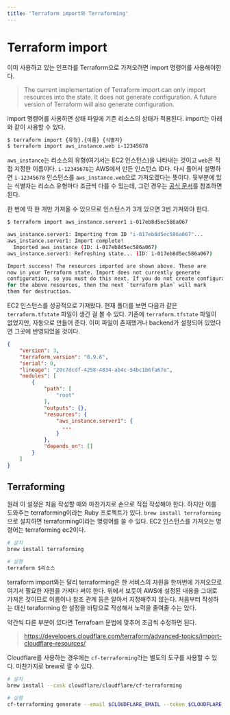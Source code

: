 ```yaml
---
title: 'Terraform import와 Terraforming'
---
```

# Terraform import

이미 사용하고 있는 인프라를 Terraform으로 가져오려면 import 명령어를 사용해야한다.

> The current implementation of Terraform import can only import resources into the state. It does not generate configuration. A future version of Terraform will also generate configuration.

import 명령어를 사용하면 상태 파일에 기존 리소스의 상태가 적용된다. import는 아래와 같이 사용할 수 있다.

```bash
$ terraform import {유형}.{이름} {식별자}
$ terraform import aws_instance.web i-12345678
```

`aws_instance`는 리소스의 유형(여기서는 EC2 인스턴스)을 나타내는 것이고 `web`은 직접 지정한 이름이다. `i-12345678`는 AWS에서 만든 인스턴스 ID다. 다시 풀어서 설명하면 `i-12345678` 인스턴스를 `aws_instance.web`으로 가져오겠다는 뜻이다. 뒷부분에 있는 식별자는 리소스 유형마다 조금씩 다를 수 있는데, 그런 경우는 [공식 문서](https://www.terraform.io/docs/providers/aws/r/instance.html#import)를 참조하면 된다.


한 번에 딱 한 개만 가져올 수 있으므로 인스턴스가 3개 있으면 3번 가져와야 한다.

```bash
$ terraform import aws_instance.server1 i-017eb8d5ec586a067

aws_instance.server1: Importing from ID "i-017eb8d5ec586a067"...
aws_instance.server1: Import complete!
  Imported aws_instance (ID: i-017eb8d5ec586a067)
aws_instance.server1: Refreshing state... (ID: i-017eb8d5ec586a067)

Import success! The resources imported are shown above. These are
now in your Terraform state. Import does not currently generate
configuration, so you must do this next. If you do not create configuration
for the above resources, then the next `terraform plan` will mark
them for destruction.
```

EC2 인스턴스를 성공적으로 가져왔다. 현재 폴더를 보면 다음과 같은 `terraform.tfstate` 파일이 생긴 걸 볼 수 있다. 기존에 `terraform.tfstate` 파일이 없었지만, 자동으로 만들어 준다. 이미 파일이 존재했거나 backend가 설정되어 있었다면 그곳에 반영되었을 것이다.

```json
{
    "version": 3,
    "terraform_version": "0.9.6",
    "serial": 0,
    "lineage": "20c7dcdf-4258-4834-ab4c-54bc1b6fa67e",
    "modules": [
        {
            "path": [
                "root"
            ],
            "outputs": {},
            "resources": {
                "aws_instance.server1": {
                  ...
                }
            },
            "depends_on": []
        }
    ]
}
```

## Terraforming

원래 이 설정은 처음 작성할 때와 마찬가지로 손으로 직접 작성해야 한다. 하지만 이를 도와주는 terraforming이라는 Ruby 프로젝트가 있다. `brew install terraforming`으로 설치하면 terraforming이라는 명령어를 쓸 수 있다. EC2 인스턴스를 가져오는 명령어는 terraforming ec2이다.

```bash
# 설치
brew install terraforming

# 실행
terraform $리소스
```

terraform import와는 달리 terraforming은 한 서비스의 자원을 한꺼번에 가져오므로 여기서 필요한 자원을 가져다 써야 한다. 위에서 보듯이 AWS에 설정된 내용을 그대로 가져온 것이므로 이름이나 참조 관계 등은 알아서 지정해주지 않는다. 처음부터 작성하는 대신 teraforming 한 설정을 바탕으로 작성해서 노력을 줄여줄 수는 있다.

약간씩 다른 부분이 있다면 Terrafoam 문법에 맞추어 조금씩 수정하면 된다.

> https://developers.cloudflare.com/terraform/advanced-topics/import-cloudflare-resources/

Cloudflare를 사용하는 경우에는 `cf-terraforming`라는 별도의 도구를 사용할 수 있다. 마찬가지로 brew로 깔 수 있다. 

```bash
# 설치
brew install --cask cloudflare/cloudflare/cf-terraforming

# 실행
cf-terraforming generate --email $CLOUDFLARE_EMAIL --token $CLOUDFLARE_API_TOKEN --resource-type $리소스 > importing-example.tf
```